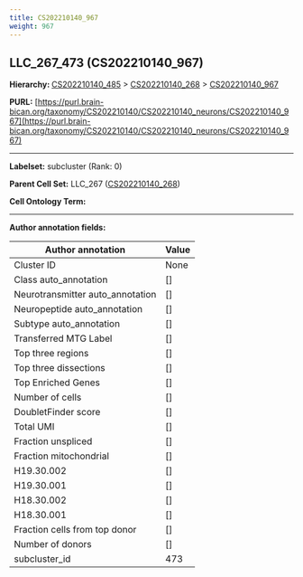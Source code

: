 ```yaml
---
title: CS202210140_967
weight: 967
---
```

## LLC_267_473 (CS202210140_967)
<b>Hierarchy: </b>
[CS202210140_485](../CS202210140_485) >
[CS202210140_268](../CS202210140_268) >
[CS202210140_967](../CS202210140_967)

**PURL:** [https://purl.brain-bican.org/taxonomy/CS202210140/CS202210140_neurons/CS202210140_967](https://purl.brain-bican.org/taxonomy/CS202210140/CS202210140_neurons/CS202210140_967)

---


**Labelset:** subcluster (Rank: 0)

**Parent Cell Set:** LLC_267 ([CS202210140_268](../CS202210140_268))



**Cell Ontology Term:** 

[MARKER GENES.]: #


---

[TRANSFERRED ANNOTATIONS.]: #


[AUTHOR ANNOTATION FIELDS.]: #


**Author annotation fields:**

| Author annotation | Value |
|-------------------|-------|
|Cluster ID|None|
|Class auto_annotation|[]|
|Neurotransmitter auto_annotation|[]|
|Neuropeptide auto_annotation|[]|
|Subtype auto_annotation|[]|
|Transferred MTG Label|[]|
|Top three regions|[]|
|Top three dissections|[]|
|Top Enriched Genes|[]|
|Number of cells|[]|
|DoubletFinder score|[]|
|Total UMI|[]|
|Fraction unspliced|[]|
|Fraction mitochondrial|[]|
|H19.30.002|[]|
|H19.30.001|[]|
|H18.30.002|[]|
|H18.30.001|[]|
|Fraction cells from top donor|[]|
|Number of donors|[]|
|subcluster_id|473|
